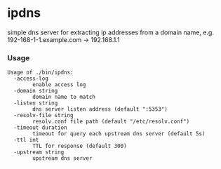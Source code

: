# ipdns

simple dns server for extracting ip addresses from a domain name, e.g. 192-168-1-1.example.com -> 192.168.1.1

### Usage

```
Usage of ./bin/ipdns:
  -access-log
        enable access log
  -domain string
        domain name to match
  -listen string
        dns server listen address (default ":5353")
  -resolv-file string
        resolv.conf file path (default "/etc/resolv.conf")
  -timeout duration
        timeout for query each upstream dns server (default 5s)
  -ttl int
        TTL for response (default 300)
  -upstream string
        upstream dns server
```
